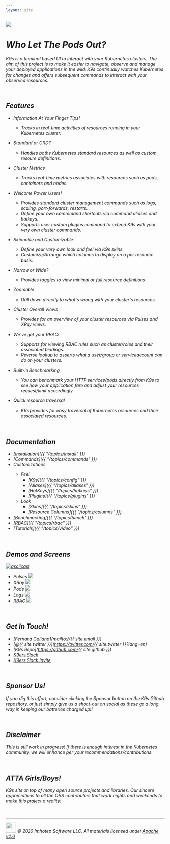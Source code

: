 ```yaml
---
layout: site
---
```


<img class="pic" src="assets/k9s.png"/>

<br/>

# <i class="fas fa-paw"/> Who Let The Pods Out?

K9s is a terminal based UI to interact with your Kubernetes clusters. The aim of this project is to make it easier to navigate, observe and manage your deployed applications in the wild. K9s continually watches Kubernetes for changes and offers subsequent commands to interact with your observed resources.

<br/>

## <i class="fas fa-highlighter"/> Features

- Information At Your Finger Tips!
  - Tracks in real-time activities of resources running in your Kubernetes cluster.

- Standard or CRD?
  - Handles boths Kubernetes standard resources as well as custom resoure definitions.

- Cluster Metrics
  - Tracks real-time metrics associates with resources such as pods, containers and nodes.

- Welcome Power Users!
  - Provides standard cluster management commands such as logs, scaling, port-forwards, restarts...
  - Define your own commmand shortcuts via command aliases and hotkeys.
  - Supports user custom plugins command to extend K9s with your very own cluster commands.

- Skinnable and Customizable
  - Define your very own look and feel via K9s skins.
  - Customize/Arrange which columns to display on a per resource basis.

- Narrow or Wide?
  - Provides toggles to view minimal or full resource definitions

- Zoomable
  - Drill down directly to what's wrong with your cluster's resources.

- Cluster Overall Views
  - Provides for an overview of your cluster resources via Pulses and XRay views.

- We've got your RBAC!
  - Supports for viewing RBAC rules such as cluster/roles and their associated bindings.
  - Reverse lookup to asserts what a user/group or serviceaccount can do on your clusters.

- Built-in Benchmarking
  - You can benchmark your HTTP services/pods directly from K9s to see how your application fare and adjust your resources request/limit accordingly.

- Quick resource traversal
  - K9s provides for easy traversal of Kubernetes resources and their associated resources.

<br/>

## <i class="fas fa-book"/> Documentation

  * <i class="fas fa-toolbox"/> [Installation]({{ "/topics/install" }})
  * <i class="fas fa-terminal"/> [Commands]({{ "/topics/commands" }})
  * <i class="fas fa-car"/> Customizations
    * Feel
      * [K9s]({{ "/topics/config" }})
      * [Aliases]({{ "/topics/aliases" }})
      * [HotKeys]({{ "/topics/hotkeys" }})
      * [Plugins]({{ "/topics/plugins" }})
    * Look
      * [Skins]({{ "/topics/skins" }})
      * [Resource Columns]({{ "/topics/columns" }})
  * <i class="fas fa-tachometer-alt"/> [Benchmarking]({{ "/topics/bench" }})
  * <i class="fas fa-key"/> [RBAC]({{ "/topics/rbac" }})
  * <i class="fas fa-video"/> [Tutorials]({{ "/topics/video" }})


<br/>

## <i class="fab fa-youtube"/> Demos and Screens

[![asciicast](https://asciinema.org/a/305944.svg)](https://asciinema.org/a/305944)

- Pulses
  <img src="assets/screens/pulses.png"/>
- XRay
  <img src="assets/screens/xray.png"/>
- Pods
  <img src="assets/screens/pods.png"/>
- Logs
  <img src="assets/screens/logs.png"/>
- RBAC
  <img src="assets/screens/rbac.png"/>

<br/>

## <i class="fas fa-phone-volume"></i> Get In Touch!

* <i class="fas fa-at"/>  [Fernand Galiana](mailto://{{ site.email }})
* <i class="fab fa-twitter"/> [@{{ site.twitter }}](https://twitter.com/{{ site.twitter }}?lang=en)
* <i class="fab fa-github"/> [K9s Repo](https://github.com/{{ site.github }})
* <i class="fab fa-slack"/>  [K9ers Slack](https://k9sers.slack.com/)
* <i class="fab fa-slack-hash"/> [K9ers Slack Invite](https://join.slack.com/t/k9sers/shared_invite/enQtOTA5MDEyNzI5MTU0LWQ1ZGI3MzliYzZhZWEyNzYxYzA3NjE0YTk1YmFmNzViZjIyNzhkZGI0MmJjYzhlNjdlMGJhYzE2ZGU1NjkyNTM)

<br/>

## <i class="fas fa-bullhorn"></i> Sponsor Us!

If you dig this effort, consider clicking the Sponsor button on the K9s Github repository, or just simply give us a shoot-out on social as these go a long way in keeping our batteries charged up!!

<br/>

## <i class="fas fa-exclamation-triangle"></i> Disclaimer

This is still work in progress! If there is enough interest in the Kubernetes community, we will enhance per your recommendations/contributions.

<br/>

## <i class="fas fa-thumbs-up"></i> ATTA Girls/Boys!

K9s sits on top of many open source projects and libraries. Our *sincere* appreciations to all the OSS contributors that work nights and weekends to make this project a reality!

<br/>

---
<img class="mid-align" src="/assets/imhotep_logo.png" width="32" height="auto"/>
<span class="mid-align">
  © 2020 Imhotep Software LLC. All materials licensed under
</span>
<a class="mid-align" href="http://www.apache.org/licenses/LICENSE-2.0">Apache v2.0</a>
